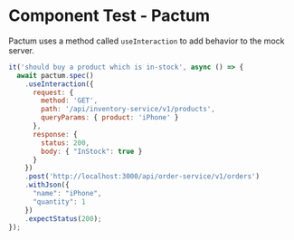 # Component Test - Pactum

Pactum uses a method called `useInteraction` to add behavior to the mock server.

```js {all|2,14-19|3-13|4-8|9-12|all}
it('should buy a product which is in-stock', async () => {
  await pactum.spec()
    .useInteraction({
      request: {
        method: 'GET',
        path: '/api/inventory-service/v1/products',
        queryParams: { product: 'iPhone' }
      },
      response: {
        status: 200,
        body: { "InStock": true }
      }
    })
    .post('http://localhost:3000/api/order-service/v1/orders')
    .withJson({
      "name": "iPhone",
      "quantity": 1
    })
    .expectStatus(200);
});
```